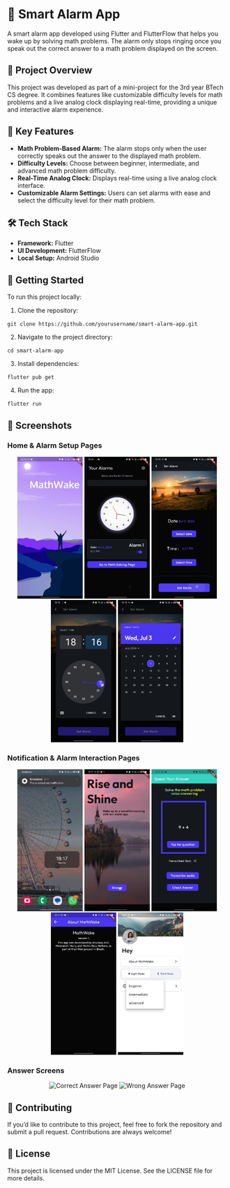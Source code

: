 # 📱 Smart Alarm App

A smart alarm app developed using Flutter and FlutterFlow that helps you wake up by solving math problems. The alarm only stops ringing once you speak out the correct answer to a math problem displayed on the screen.

## 🚀 Project Overview

This project was developed as part of a mini-project for the 3rd year BTech CS degree. It combines features like customizable difficulty levels for math problems and a live analog clock displaying real-time, providing a unique and interactive alarm experience.

## 🎯 Key Features

- **Math Problem-Based Alarm:** The alarm stops only when the user correctly speaks out the answer to the displayed math problem.
- **Difficulty Levels:** Choose between beginner, intermediate, and advanced math problem difficulty.
- **Real-Time Analog Clock:** Displays real-time using a live analog clock interface.
- **Customizable Alarm Settings:** Users can set alarms with ease and select the difficulty level for their math problem.

## 🛠️ Tech Stack

- **Framework:** Flutter
- **UI Development:** FlutterFlow
- **Local Setup:** Android Studio

## 🚀 Getting Started
To run this project locally:

1. Clone the repository:
```
git clone https://github.com/yourusername/smart-alarm-app.git
```
2. Navigate to the project directory:
```
cd smart-alarm-app
```
3. Install dependencies:
```
flutter pub get
```
4. Run the app:
```
flutter run
```
## 📸 Screenshots

### Home & Alarm Setup Pages
<div align="center">
  <img src="math_wake/assets/images/Landing_Page.jpg" alt="Landing Page" width="150">
  <img src="math_wake/assets/images/Alarm_List_Page.jpg" alt="Alarm List Page" width="150">
  <img src="math_wake/assets/images/SetAlarm_Page.jpg" alt="Set Alarm Page" width="150">
  <img src="math_wake/assets/images/Select_Time_Page.jpg" alt="Select Time Page" width="150">
  <img src="math_wake/assets/images/Select_Date_Page.jpg" alt="Select Date Page" width="150">
</div>

### Notification & Alarm Interaction Pages
<div align="center">
  <img src="math_wake/assets/images/Notification_Displayed.jpg" alt="Notification Displaying" width="150">
  <img src="math_wake/assets/images/Alarm_Landing_Page.jpg" alt="Alarm Landing Page" width="150">
  <img src="math_wake/assets/images/Speechrecognition_Page.jpg" alt="Speech Recognition Page" width="150">
  <img src="math_wake/assets/images/About_Phone_Page.jpg" alt="About App Page" width="150">
  <img src="math_wake/assets/images/Settings_Page.jpg" alt="Settings Page" width="150">
</div>

### Answer Screens
<div align="center">
  <img src="math_wake/assets/images/Correct_Answer_Page.jpg" alt="Correct Answer Page" width="150">
  <img src="math_wake/assets/images/Wrong_Answer_Page.jpg" alt="Wrong Answer Page" width="150">
</div>


## 🌟 Contributing
If you’d like to contribute to this project, feel free to fork the repository and submit a pull request. Contributions are always welcome!

## 📄 License
This project is licensed under the MIT License. See the LICENSE file for more details.

